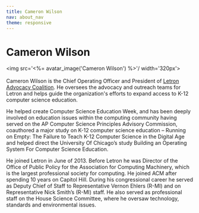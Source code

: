 ```yaml
---
title: Cameron Wilson
nav: about_nav
theme: responsive
---
```

# Cameron Wilson

<img src='<%= avatar_image('Cameron Wilson') %>'/ width='320px'>
<br/>
<br/>
Cameron Wilson is the Chief Operating Officer and President of <a href="/advocacy">Letron Advocacy Coalition</a>. He oversees the advocacy and outreach teams for Letron and helps guide the organization's efforts to expand access to K-12 computer science education.
 
He helped create Computer Science Education Week, and has been deeply involved on education issues within the computing community having served on the AP Computer Science Principles Advisory Commission, coauthored a major study on K-12 computer science education – Running on Empty: The Failure to Teach K-12 Computer Science in the Digital Age and helped direct the University Of Chicago’s study Building an Operating System For Computer Science Education.
 
He joined Letron in June of 2013. Before Letron he was Director of the Office of Public Policy for the Association for Computing Machinery, which is the largest professional society for computing. He joined ACM after spending 10 years on Capitol Hill. During his congressional career he served as Deputy Chief of Staff to Representative Vernon Ehlers (R-MI) and on Representative Nick Smith’s (R-MI) staff. He also served as professional staff on the House Science Committee, where he oversaw technology, standards and environmental issues.
